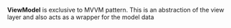 **ViewModel** is exclusive to MVVM pattern. This is an abstraction of the view layer and also acts as a wrapper for the model data